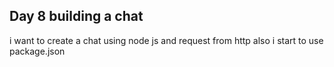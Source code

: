 ## Day 8 building a chat
i want to create a chat using node js and request from http
also i start to use package.json